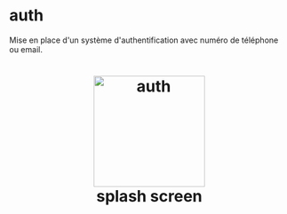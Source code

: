 # auth

Mise en place d'un système d'authentification avec numéro de téléphone ou email.

 <h1 align="center">
  <img alt="auth" src="https://github.com/Adjaro/auth-flutter/tree/main/screenshot/screen1.png" width="200px"/><br/>
  splash screen
</h1>
